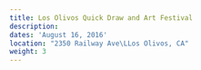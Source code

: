 ```yaml
---
title: Los Olivos Quick Draw and Art Festival
description:
dates: 'August 16, 2016'
location: "2350 Railway Ave\LLos Olivos, CA"
weight: 3
---
```



